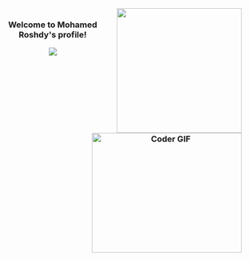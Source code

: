 
<img width="250" align="right" src="https://media.giphy.com/media/hvRJCLFzcasrR4ia7z/giphy.gif">
<h3 align="center">
  Welcome to Mohamed Roshdy's profile!


<!-- Typing SVG by DenverCoder1 - https://github.com/DenverCoder1/readme-typing-svg -->
<p align="center">

<img align="right" src="https://media.giphy.com/media/SWoSkN6DxTszqIKEqv/giphy.gif" alt="Coder GIF" width="300" height="240">
  <a href="https://github.com/DenverCoder1/readme-typing-svg"><img src="https://readme-typing-svg.herokuapp.com/?lines=Full-Data%20%20Scientest;Always%20learning%20new%20things&font=Fira%20Code&center=true&width=440&height=45&color=f75c7e&vCenter=true&size=22"></a>
</p> 
